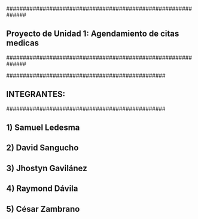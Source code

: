 ##############################################################
##    Proyecto de Unidad 1: Agendamiento de citas medicas
##############################################################


################################################
##               INTEGRANTES: 
################################################

## 1) Samuel Ledesma  
## 2) David Sangucho 
## 3) Jhostyn Gavilánez
## 4) Raymond Dávila
## 5) César Zambrano










